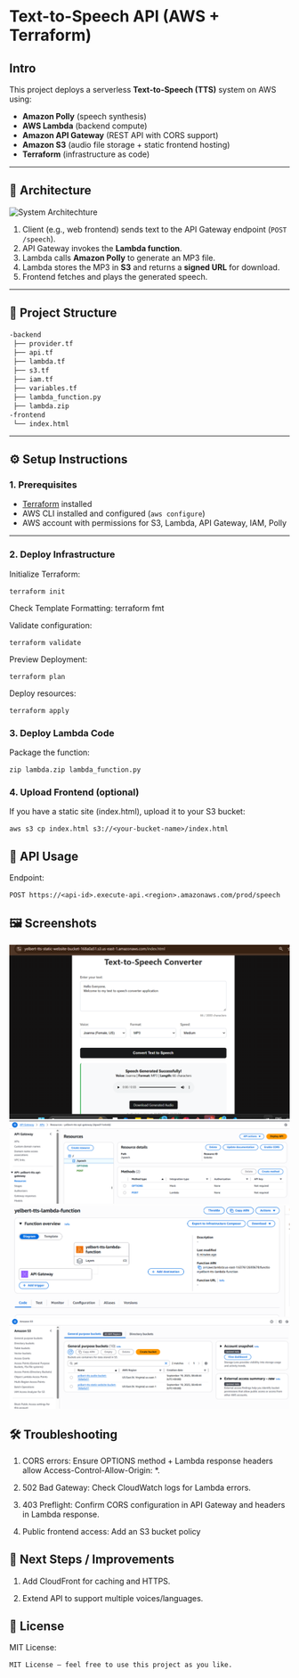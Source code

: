 # Text-to-Speech API (AWS + Terraform)
## Intro
This project deploys a serverless **Text-to-Speech (TTS)** system on AWS using:
- **Amazon Polly** (speech synthesis)
- **AWS Lambda** (backend compute)
- **Amazon API Gateway** (REST API with CORS support)
- **Amazon S3** (audio file storage + static frontend hosting)
- **Terraform** (infrastructure as code)

---

## 🚀 Architecture
![System Architechture](./docs/Text-to-speechupdate.png)
1. Client (e.g., web frontend) sends text to the API Gateway endpoint (`POST /speech`).
2. API Gateway invokes the **Lambda function**.
3. Lambda calls **Amazon Polly** to generate an MP3 file.
4. Lambda stores the MP3 in **S3** and returns a **signed URL** for download.
5. Frontend fetches and plays the generated speech.

---

## 📂 Project Structure
```
-backend
 ├── provider.tf
 ├── api.tf
 ├── lambda.tf
 ├── s3.tf 
 ├── iam.tf 
 ├── variables.tf 
 ├── lambda_function.py
 ├── lambda.zip 
-frontend
 └── index.html
 ```

 
---

## ⚙️ Setup Instructions

### 1. Prerequisites
- [Terraform](https://developer.hashicorp.com/terraform/downloads) installed
- AWS CLI installed and configured (`aws configure`)
- AWS account with permissions for S3, Lambda, API Gateway, IAM, Polly

---

### 2. Deploy Infrastructure
Initialize Terraform:
```
terraform init
```
Check Template Formatting:
terraform fmt

Validate configuration:
```
terraform validate
```

Preview Deployment:
```
terraform plan
```
Deploy resources:
```
terraform apply
```
### 3. Deploy Lambda Code

Package the function:
```
zip lambda.zip lambda_function.py
```

### 4. Upload Frontend (optional)

If you have a static site (index.html), upload it to your S3 bucket:
```
aws s3 cp index.html s3://<your-bucket-name>/index.html
```

## 🔑 API Usage
Endpoint:
```
POST https://<api-id>.execute-api.<region>.amazonaws.com/prod/speech
```
## 🖼️ Screenshots
![Frontend](./docs/frontend.png)
![API Gateway](./docs/apigateway.png)
![Lambda](./docs/lambda.png)
![S3 Buckets](./docs/s3buckets.png)

## 🛠️ Troubleshooting

1. CORS errors: Ensure OPTIONS method + Lambda response headers allow Access-Control-Allow-Origin: *.

2. 502 Bad Gateway: Check CloudWatch logs for Lambda errors.

3. 403 Preflight: Confirm CORS configuration in API Gateway and headers in Lambda response.

4. Public frontend access: Add an S3 bucket policy

## 📌 Next Steps / Improvements

1. Add CloudFront for caching and HTTPS.

2. Extend API to support multiple voices/languages.

## 📝 License

MIT License:

```
MIT License – feel free to use this project as you like.
```


